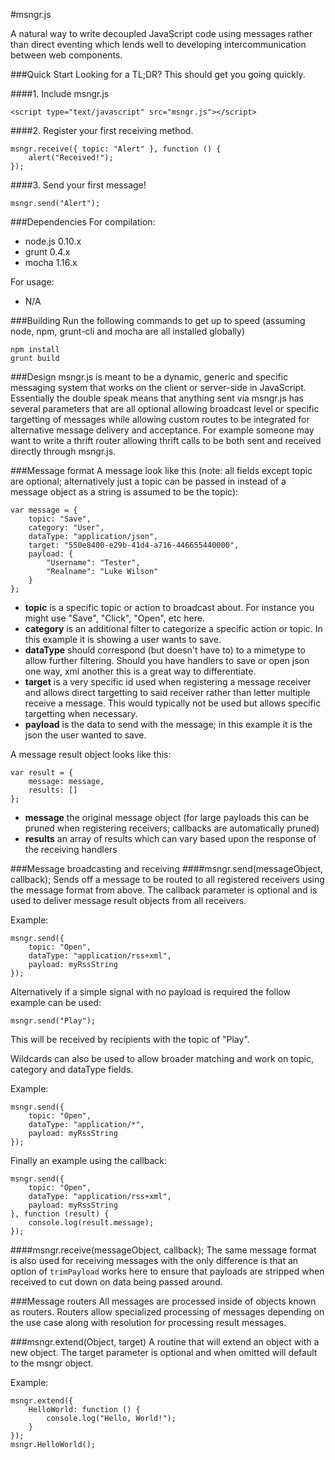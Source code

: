 #msngr.js

A natural way to write decoupled JavaScript code using messages rather than direct eventing which lends well to developing intercommunication between web components.

###Quick Start
Looking for a TL;DR? This should get you going quickly.

####1. Include msngr.js
```
<script type="text/javascript" src="msngr.js"></script>
```
####2. Register your first receiving method.
```
msngr.receive({ topic: "Alert" }, function () {
	alert("Received!");
});
```
####3. Send your first message!
```
msngr.send("Alert");
```

###Dependencies
For compilation:
- node.js 0.10.x
- grunt 0.4.x
- mocha 1.16.x

For usage:
- N/A

###Building
Run the following commands to get up to speed (assuming node, npm, grunt-cli and mocha are all installed globally)

```
npm install
grunt build
```

###Design
msngr.js is meant to be a dynamic, generic and specific messaging system that works on the client or server-side in JavaScript. Essentially the double speak means that anything sent via msngr.js has several parameters that are all optional allowing broadcast level or specific targetting of messages while allowing custom routes to be integrated for alternative message delivery and acceptance. For example someone may want to write a thrift router allowing thrift calls to be both sent and received directly through msngr.js.

###Message format
A message look like this (note: all fields except topic are optional; alternatively just a topic can be passed in instead of a message object as a string is assumed to be the topic):

```
var message = {
	topic: "Save",
	category: "User",
	dataType: "application/json",
	target: "550e8400-e29b-41d4-a716-446655440000",
	payload: {
		"Username": "Tester",
		"Realname": "Luke Wilson"
	}
};
```
- **topic** is a specific topic or action to broadcast about. For instance you might use "Save", "Click", "Open", etc here.
- **category** is an additional filter to categorize a specific action or topic. In this example it is showing a user wants to save.
- **dataType** should correspond (but doesn't have to) to a mimetype to allow further filtering. Should you have handlers to save or open json one way, xml another this is a great way to differentiate. 
- **target** is a very specific id used when registering a message receiver and allows direct targetting to said receiver rather than letter multiple receive a message. This would typically not be used but allows specific targetting when necessary.
- **payload** is the data to send with the message; in this example it is the json the user wanted to save.

A message result object looks like this:

```
var result = {
	message: message,
	results: []
};
```
- **message** the original message object (for large payloads this can be pruned when registering receivers; callbacks are automatically pruned)
- **results** an array of results which can vary based upon the response of the receiving handlers

###Message broadcasting and receiving
####msngr.send(messageObject, callback);
Sends off a message to be routed to all registered receivers using the message format from above. The callback parameter is optional and is used to deliver message result objects from all receivers.

Example:
```
msngr.send({
	topic: "Open",
	dataType: "application/rss+xml",
	payload: myRssString
});
```

Alternatively if a simple signal with no payload is required the follow example can be used:

```
msngr.send("Play");
```
This will be received by recipients with the topic of "Play".

Wildcards can also be used to allow broader matching and work on topic, category and dataType fields.

Example:
```
msngr.send({
	topic: "Open",
	dataType: "application/*",
	payload: myRssString
});
```

Finally an example using the callback:
```
msngr.send({
	topic: "Open",
	dataType: "application/rss+xml",
	payload: myRssString
}, function (result) {
	console.log(result.message);
});
```

####msngr.receive(messageObject, callback);
The same message format is also used for receiving messages with the only difference is that an option of ```trimPayload``` works here to ensure that payloads are stripped when received to cut down on data being passed around.

###Message routers
All messages are processed inside of objects known as routers. Routers allow specialized processing of messages depending on the use case along with resolution for processing result messages.



###msngr.extend(Object, target)
A routine that will extend an object with a new object. The target parameter is optional and when omitted will default to the msngr object.

Example:
```
msngr.extend({
	HelloWorld: function () {
		console.log("Hello, World!");
	}
});
msngr.HelloWorld();
```